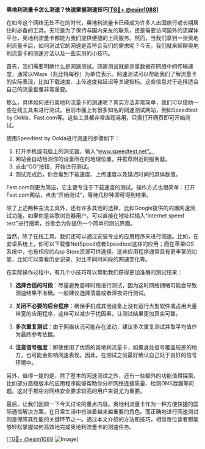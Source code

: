 **奥地利流量卡怎么测速？快速掌握测速技巧[[TG💪+ @esim1088](https://t.me/s/esim1088)]**

在如今这个网络无处不在的时代，奥地利流量卡已经成为许多人出国旅行或长期居住时必备的工具。无论是为了保持与国内亲友的联系，还是需要访问国外的流媒体平台，奥地利流量卡都能为我们提供便捷的上网服务。然而，当我们拿到一张奥地利流量卡后，如何测试它的网速是否符合我们的需求呢？今天，我们就来聊聊奥地利流量卡的测速方法以及一些实用的小技巧。

首先，我们需要明确什么是网速测试。网速测试就是测量数据在网络中的传输速度，通常以Mbps（兆比特每秒）为单位表示。网速测试可以帮助我们了解流量卡的实际表现，比如下载速度、上传速度和延迟等关键指标。这些信息对于选择适合自己的流量套餐非常重要。

那么，具体如何进行奥地利流量卡的测速呢？其实方法非常简单，我们可以借助一些在线工具来进行测试。目前市面上有很多知名的网速测试网站，例如Speedtest by Ookla、Fast.com等。这些工具都非常直观易用，只需打开网页即可开始测试。

使用Speedtest by Ookla进行测速的步骤如下：

1. 打开手机或电脑上的浏览器，输入“www.speedtest.net”。
2. 网站会自动检测你的设备所在的地理位置，并推荐附近的服务器。
3. 点击“GO”按钮，开始进行测试。
4. 测试完成后，你会看到下载速度、上传速度以及延迟时间的具体数值。

Fast.com则更为简洁，它主要专注于下载速度的测试。操作方式也很简单：打开Fast.com网站，点击“开始测试”，等待几秒钟即可得到结果。

除了上述两种主流工具外，还有许多其他的选择，比如Google提供的内置网速测试功能。如果你是谷歌浏览器用户，可以直接在地址栏输入“internet speed test”进行搜索，谷歌会为你提供一个简单的测试界面。

当然，除了在线工具，我们还可以通过安装专业的应用程序来进行测速。比如，在安卓系统上，你可以下载像NetSpeed或者Speedtest这样的应用；而在苹果iOS系统中，也有相应的App Store资源可供选择。这些应用程序通常具有更丰富的功能，比如可以查看历史记录、对比不同时间段的网速变化等。

在实际操作过程中，有几个小技巧可以帮助我们获得更加准确的测试结果：

1. **选择合适的时段**：尽量避免高峰时段进行测试，因为这时网络拥堵可能会导致测速结果不准确。一般建议选择清晨或者深夜进行测试。
   
2. **关闭不必要的后台程序**：确保手机或其他设备上没有运行大型软件或占用大量带宽的应用程序，这样可以减少干扰因素，让测试结果更加真实可靠。

3. **多次重复测试**：由于网络状况可能存在波动，建议多次重复测试并取平均值作为最终参考依据。

4. **注意信号强度**：即使使用了优质的奥地利流量卡，如果身处信号覆盖较差的地方，也可能会影响网速表现。因此，在测试之前最好确认自己处于良好的信号环境中。

另外，值得一提的是，除了基本的网速测试之外，还有一些额外的功能值得探索。比如部分高级版本的应用程序能够帮助你分析网络连接质量、检测DNS泄漏等问题。这对于那些对网络安全要求较高的用户来说尤为重要。

最后，让我们回顾一下今天讨论的重点内容。奥地利流量卡作为一种方便快捷的国际通信解决方案，在日常生活中扮演着越来越重要的角色。而正确地进行网速测试则是保障其性能的关键环节之一。通过本文介绍的方法和技巧，相信每位读者都能够轻松掌握如何高效地完成奥地利流量卡的测速任务。

[[TG💪+ @esim1088](https://t.me/s/esim1088) ![Image](https://i.postimg.cc/4NQfJmqS/Snipaste-2025-05-13-00-14-12.png)]